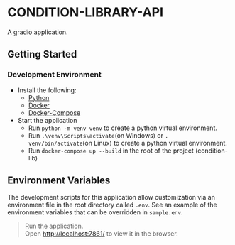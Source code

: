 # CONDITION-LIBRARY-API

A gradio application.

## Getting Started

### Development Environment
* Install the following:
    - [Python](https://www.python.org/)
    - [Docker](https://www.docker.com/)
    - [Docker-Compose](https://docs.docker.com/compose/install/)
* Start the application
    - Run `python -m venv venv` to create a python virtual environment.
    - Run `.\venv\Scripts\activate`(on Windows) or `. venv/bin/activate`(on Linux) to create a python virtual environment.
    - Run `docker-compose up --build` in the root of the project (condition-lib)

## Environment Variables

The development scripts for this application allow customization via an environment file in the root directory called `.env`. See an example of the environment variables that can be overridden in `sample.env`.

> Run the application.  
Open [http://localhost:7861/](http://localhost:7861/) to view it in the browser.<br/>
